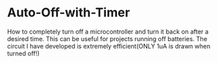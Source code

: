 # Auto-Off-with-Timer
How to completely turn off a microcontroller and turn it back on after a desired time.  This can be useful for projects running off batteries.  The circuit I have developed is extremely efficient(ONLY 1uA is drawn when turned off!)
